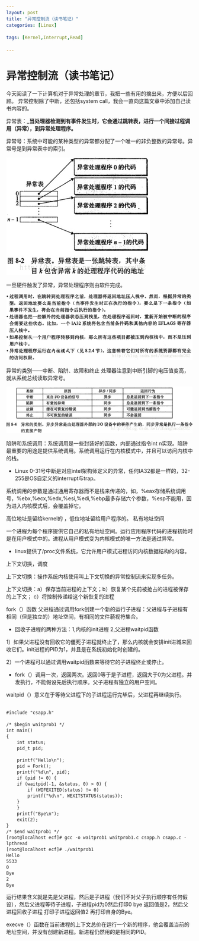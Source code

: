 ```yaml
---
layout: post
title: "异常控制流（读书笔记）"
categories: [Linux]

tags: [Kernel,Interrupt,Read]
 
---
```

异常控制流（读书笔记）
=====================
今天阅读了一下计算机对于异常处理的章节，我把一些有用的摘出来，方便以后回顾。
异常控制除了中断，还包括system call，我会一直向这篇文章中添加自己读书内容的。

异常表：___当处理器检测到有事件发生时，它会通过跳转表，进行一个间接过程调用（异常），到异常处理程序。__

异常号：系统中可能的某种类型的异常都分配了一个唯一的非负整数的异常号。异常号是到异常表中的索引。

![](/assets/pic/5125.jpg)

一旦硬件触发了异常，异常处理程序则由软件完成。

![](/assets/pic/2046.jpg)

异常的类别——中断、陷阱、故障和终止
处理器注意到中断引脚的电压值变高，就从系统总线读取异常号。

![](/assets/pic/9921.jpg)

陷阱和系统调用：系统调用是一些封装好的函数，内部通过指令int n实现。陷阱最重要的用途是提供系统调用。系统调用运行在内核模式中，并且可以访问内核中的栈。

* Linux 0-31号中断是对应intel架构师定义的异常，任何IA32都是一样的，32-255是OS自定义的interrupt与trap。

系统调用的参数是通过通用寄存器而不是栈来传递的，如，%eax存储系统调用号，%ebx,%ecx,%edx,%esi,%edi,%ebp最多存储六个参数，%esp不能用，因为进入内核模式后，会覆盖掉它。

高位地址是留给kernel的 ，低位地址留给用户程序的。
私有地址空间

一个进程为每个程序提供它自己的私有地址空间。运行应用程序代码的进程初始时是在用户模式中的。进程从用户模式变为内核模式的唯一方法是通过异常。

* linux提供了/proc文件系统，它允许用户模式进程访问内核数据结构的内容。

上下文切换，调度

上下文切换：操作系统内核使用叫上下文切换的异常控制流来实现多任务。

上下文切换：a）保存当前进程的上下文；b）恢复某个先前被抢占的进程被保存的上下文； c）将控制传递给这个新恢复的进程

fork（）函数
父进程通过调用fork创建一个新的运行子进程：父进程与子进程有相同（但是独立的）地址空间，有相同的文件藐视符集合。

* 回收子进程的两种方法：1,内核的init进程 2,父进程waitpid函数

1）如果父进程没有回收它的僵死子进程就终止了，那么内核就会安排init进城来回收它们。init进程的PID为1，并且是在系统初始化时创建的。

2）一个进程可以通过调用waitpid函数来等待它的子进程终止或停止。
* fork（）调用一次，返回两次。返回0等于是子进程，返回大于0为父进程。并发执行，不能假设先后执行顺序。父子进程有独立的用户空间。

waitpid（）意义在于等待父进程下的子进程运行完毕后，父进程再继续执行。

<pre><code>
#include "csapp.h"
 
/* $begin waitprob1 */
int main() 
{
    int status;
    pid_t pid;
   
    printf("Hello\n");
    pid = Fork();
    printf("%d\n", pid);
    if (pid != 0) {
    if (waitpid(-1, &status, 0) > 0) {
        if (WIFEXITED(status) != 0)
        printf("%d\n", WEXITSTATUS(status));
    }
    }
    printf("Bye\n");
    exit(2);
}
/* $end waitprob1 */
[root@localhost ecf]# gcc -o waitprob1 waitprob1.c csapp.h csapp.c -lpthread
[root@localhost ecf]# ./waitprob1 
Hello
5533
0
Bye
2
Bye
</code></pre>

运行结果含义就是先是父进程，然后是子进程（我们不对父子执行顺序有任何假设），然后父进程等待子进程，子进程pid为0然后打印0 bye 返回值是2，然后父进程回收子进程 打印子进程返回值2 再打印自身的Bye。

execve（）函数在当前进程的上下文总价在运行一个新的程序，他会覆盖当前的地址空间，并没有创建新进程。新进程仍然用的是相同的PID。


